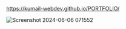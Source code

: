  https://kumail-webdev.github.io/PORTFOLIO/

 ![Screenshot 2024-06-06 071552](https://github.com/kumail-webdev/PORTFOLIO/assets/161712880/c9360fdb-ad90-4b78-9e7a-ed07884e873c)
 
